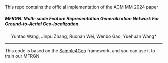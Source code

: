 This repo contains the official implementation of the ACM MM 2024 paper

##### MFRGN: Multi-scale Feature Representation Generalization Network For Ground-to-Aerial Geo-localization

<center>Yuntao Wang, Jinpu Zhang, Ruonan Wei, Wenbo Gao, Yuehuan Wang*</center>

----



This code is based on the [Sample4Geo](https://github.com/Skyy93/Sample4Geo) framework, and you can use it to train our MFRGN